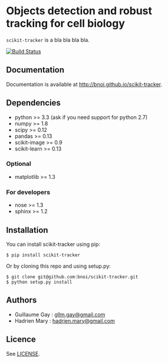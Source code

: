 # Objects detection and robust tracking for cell biology

`scikit-tracker` is a bla bla bla bla.

[![Build Status](https://travis-ci.org/bnoi/scikit-tracker.png?branch=master)](https://travis-ci.org/bnoi/scikit-tracker)

## Documentation

Documentation is available at http://bnoi.github.io/scikit-tracker.

## Dependencies

- python >= 3.3 (ask if you need support for python 2.7)
- numpy >= 1.8
- scipy >= 0.12
- pandas >= 0.13
- scikit-image >= 0.9
- scikit-learn >= 0.13

### Optional

- matplotlib >= 1.3

### For developers

- nose >= 1.3
- sphinx >= 1.2

## Installation

You can install scikit-tracker using pip:

    $ pip install scikit-tracker

Or by cloning this repo and using setup.py:

    $ git clone git@github.com:bnoi/scikit-tracker.git
    $ python setup.py install

## Authors

- Guillaume Gay : gllm.gay@gmail.com
- Hadrien Mary : hadrien.mary@gmail.com

## Licence

See [LICENSE](LICENSE).



